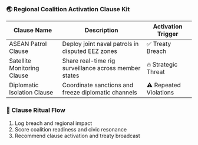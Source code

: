 ### 🌏 Regional Coalition Activation Clause Kit

| Clause Name                  | Description                                               | Activation Trigger |
|------------------------------|-----------------------------------------------------------|---------------------|
| ASEAN Patrol Clause          | Deploy joint naval patrols in disputed EEZ zones          | ✅ Treaty Breach  
| Satellite Monitoring Clause  | Share real-time rig surveillance across member states     | 🔥 Strategic Threat  
| Diplomatic Isolation Clause  | Coordinate sanctions and freeze diplomatic channels       | ⚠️ Repeated Violations  

### 🔄 Clause Ritual Flow
1. Log breach and regional impact  
2. Score coalition readiness and civic resonance  
3. Recommend clause activation and treaty broadcast
